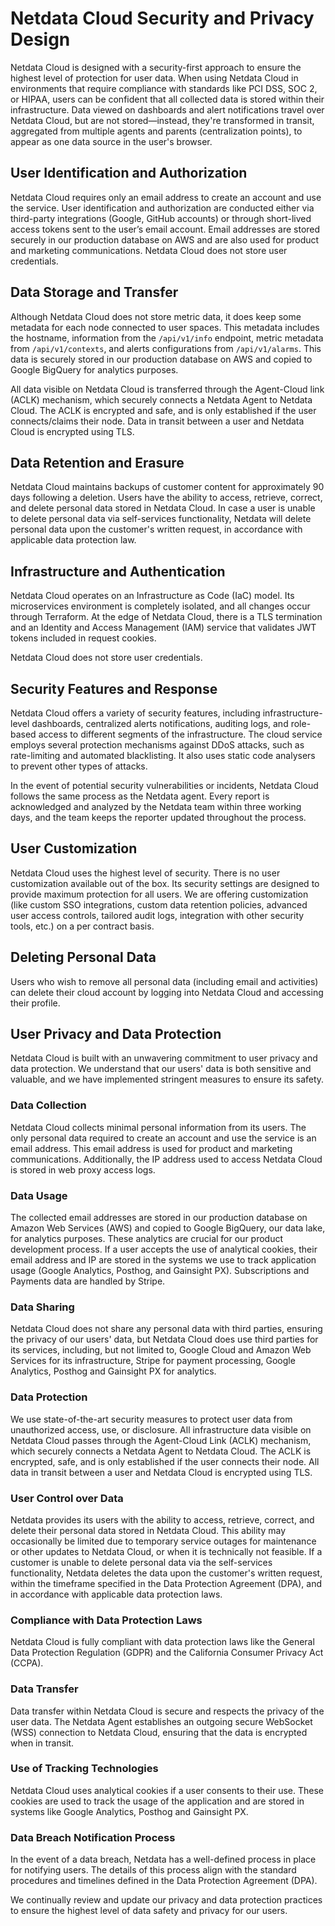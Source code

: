 # Netdata Cloud Security and Privacy Design

Netdata Cloud is designed with a security-first approach to ensure the highest level of protection for user data. When
using Netdata Cloud in environments that require compliance with standards like PCI DSS, SOC 2, or HIPAA, users can be
confident that all collected data is stored within their infrastructure. Data viewed on dashboards and alert
notifications travel over Netdata Cloud, but are not stored—instead, they're transformed in transit, aggregated from
multiple agents and parents (centralization points), to appear as one data source in the user's browser.

## User Identification and Authorization

Netdata Cloud requires only an email address to create an account and use the service. User identification and
authorization are conducted either via third-party integrations (Google, GitHub accounts) or through short-lived access
tokens sent to the user’s email account. Email addresses are stored securely in our production database on AWS and are
also used for product and marketing communications. Netdata Cloud does not store user credentials.

## Data Storage and Transfer

Although Netdata Cloud does not store metric data, it does keep some metadata for each node connected to user spaces.
This metadata includes the hostname, information from the `/api/v1/info` endpoint, metric metadata
from `/api/v1/contexts`, and alerts configurations from `/api/v1/alarms`. This data is securely stored in our production
database on AWS and copied to Google BigQuery for analytics purposes.

All data visible on Netdata Cloud is transferred through the Agent-Cloud link (ACLK) mechanism, which securely connects
a Netdata Agent to Netdata Cloud. The ACLK is encrypted and safe, and is only established if the user connects/claims
their node. Data in transit between a user and Netdata Cloud is encrypted using TLS.

## Data Retention and Erasure

Netdata Cloud maintains backups of customer content for approximately 90 days following a deletion. Users have the
ability to access, retrieve, correct, and delete personal data stored in Netdata Cloud. In case a user is unable to
delete personal data via self-services functionality, Netdata will delete personal data upon the customer's written
request, in accordance with applicable data protection law.

## Infrastructure and Authentication

Netdata Cloud operates on an Infrastructure as Code (IaC) model. Its microservices environment is completely isolated,
and all changes occur through Terraform. At the edge of Netdata Cloud, there is a TLS termination and an Identity and
Access Management (IAM) service that validates JWT tokens included in request cookies.

Netdata Cloud does not store user credentials.

## Security Features and Response

Netdata Cloud offers a variety of security features, including infrastructure-level dashboards, centralized alerts
notifications, auditing logs, and role-based access to different segments of the infrastructure. The cloud service
employs several protection mechanisms against DDoS attacks, such as rate-limiting and automated blacklisting. It also
uses static code analysers to prevent other types of attacks.

In the event of potential security vulnerabilities or incidents, Netdata Cloud follows the same process as the Netdata
agent. Every report is acknowledged and analyzed by the Netdata team within three working days, and the team keeps the
reporter updated throughout the process.

## User Customization

Netdata Cloud uses the highest level of security. There is no user customization available out of the box. Its security
settings are designed to provide maximum protection for all users. We are offering customization (like custom SSO
integrations, custom data retention policies, advanced user access controls, tailored audit logs, integration with other
security tools, etc.) on a per contract basis.

## Deleting Personal Data

Users who wish to remove all personal data (including email and activities) can delete their cloud account by logging
into Netdata Cloud and accessing their profile.

## User Privacy and Data Protection

Netdata Cloud is built with an unwavering commitment to user privacy and data protection. We understand that our users'
data is both sensitive and valuable, and we have implemented stringent measures to ensure its safety.

### Data Collection

Netdata Cloud collects minimal personal information from its users. The only personal data required to create an account
and use the service is an email address. This email address is used for product and marketing communications.
Additionally, the IP address used to access Netdata Cloud is stored in web proxy access logs.

### Data Usage

The collected email addresses are stored in our production database on Amazon Web Services (AWS) and copied to Google
BigQuery, our data lake, for analytics purposes. These analytics are crucial for our product development process. If a
user accepts the use of analytical cookies, their email address and IP are stored in the systems we use to track
application usage (Google Analytics, Posthog, and Gainsight PX). Subscriptions and Payments data are handled by Stripe.

### Data Sharing

Netdata Cloud does not share any personal data with third parties, ensuring the privacy of our users' data, but Netdata
Cloud does use third parties for its services, including, but not limited to, Google Cloud and Amazon Web Services for
its infrastructure, Stripe for payment processing, Google Analytics, Posthog and Gainsight PX for analytics.

### Data Protection

We use state-of-the-art security measures to protect user data from unauthorized access, use, or disclosure. All
infrastructure data visible on Netdata Cloud passes through the Agent-Cloud Link (ACLK) mechanism, which securely
connects a Netdata Agent to Netdata Cloud. The ACLK is encrypted, safe, and is only established if the user connects
their node. All data in transit between a user and Netdata Cloud is encrypted using TLS.

### User Control over Data

Netdata provides its users with the ability to access, retrieve, correct, and delete their personal data stored in
Netdata Cloud. This ability may occasionally be limited due to temporary service outages for maintenance or other
updates to Netdata Cloud, or when it is technically not feasible. If a customer is unable to delete personal data via
the self-services functionality, Netdata deletes the data upon the customer's written request, within the timeframe
specified in the Data Protection Agreement (DPA), and in accordance with applicable data protection laws.

### Compliance with Data Protection Laws

Netdata Cloud is fully compliant with data protection laws like the General Data Protection Regulation (GDPR) and the
California Consumer Privacy Act (CCPA).

### Data Transfer

Data transfer within Netdata Cloud is secure and respects the privacy of the user data. The Netdata Agent establishes an
outgoing secure WebSocket (WSS) connection to Netdata Cloud, ensuring that the data is encrypted when in transit.

### Use of Tracking Technologies

Netdata Cloud uses analytical cookies if a user consents to their use. These cookies are used to track the usage of the
application and are stored in systems like Google Analytics, Posthog and Gainsight PX.

### Data Breach Notification Process

In the event of a data breach, Netdata has a well-defined process in place for notifying users. The details of this
process align with the standard procedures and timelines defined in the Data Protection Agreement (DPA).

We continually review and update our privacy and data protection practices to ensure the highest level of data safety
and privacy for our users.
